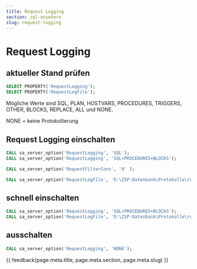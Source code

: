 ```yaml
---
title: Request Logging
section: sql-anywhere
slug: request-logging
---
```


# Request Logging


## aktueller Stand prüfen

```sql
SELECT PROPERTY('RequestLogging');
SELECT PROPERTY('RequestLogFile');
```


Mögliche Werte sind SQL, PLAN, HOSTVARS, PROCEDURES, TRIGGERS, OTHER, BLOCKS, REPLACE, ALL und NONE.

NONE = keine Protokollierung


## Request Logging einschalten

```sql
CALL sa_server_option('RequestLogging', 'SQL');
CALL sa_server_option('RequestLogging', 'SQL+PROCEDURES+BLOCKS');

CALL sa_server_option('RequestFilterConn', '8' );

CALL sa_server_option('RequestLogFile', 'D:\ZSP-Datenbank\Protokolle\requests.log');
```


## schnell einschalten

```sql
CALL sa_server_option('RequestLogging', 'SQL+PROCEDURES+BLOCKS');
CALL sa_server_option('RequestLogFile', 'D:\ZSP-Datenbank\Protokolle\requests.log');
```

## ausschalten

```sql
CALL sa_server_option('RequestLogging', 'NONE');
```


{{ feedback(page.meta.title, page.meta.section, page.meta.slug) }}
